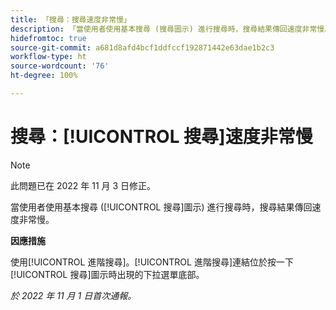 ```yaml
---
title: 「搜尋：搜尋速度非常慢」
description: 「當使用者使用基本搜尋 (搜尋圖示) 進行搜尋時，搜尋結果傳回速度非常慢。」
hidefromtoc: true
source-git-commit: a681d8afd4bcf1ddfccf192871442e63dae1b2c3
workflow-type: ht
source-wordcount: '76'
ht-degree: 100%

---
```



# 搜尋：[!UICONTROL 搜尋]速度非常慢

>[!NOTE]
>
>此問題已在 2022 年 11 月 3 日修正。

當使用者使用基本搜尋 ([!UICONTROL 搜尋]圖示) 進行搜尋時，搜尋結果傳回速度非常慢。

**因應措施**

使用[!UICONTROL 進階搜尋]。[!UICONTROL 進階搜尋]連結位於按一下[!UICONTROL 搜尋]圖示時出現的下拉選單底部。

_於 2022 年 11 月 1 日首次通報。_

